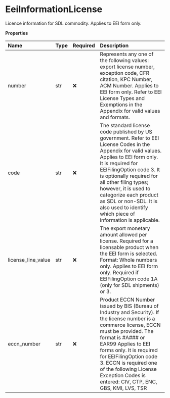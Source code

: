 # EeiInformationLicense

Licence information for SDL commodity. Applies to EEI form only.

**Properties**

| Name               | Type | Required | Description                                                                                                                                                                                                                                                                                                                                                                           |
| :----------------- | :--- | :------- | :------------------------------------------------------------------------------------------------------------------------------------------------------------------------------------------------------------------------------------------------------------------------------------------------------------------------------------------------------------------------------------ |
| number             | str  | ❌       | Represents any one of the following values: export license number, exception code, CFR citation, KPC Number, ACM Number. Applies to EEI form only. Refer to EEI License Types and Exemptions in the Appendix for valid values and formats.                                                                                                                                            |
| code               | str  | ❌       | The standard license code published by US government. Refer to EEI License Codes in the Appendix for valid values. Applies to EEI form only. It is required for EEIFilingOption code 3. It is optionally required for all other filing types; however, it is used to categorize each product as SDL or non-SDL. It is also used to identify which piece of information is applicable. |
| license_line_value | str  | ❌       | The export monetary amount allowed per license. Required for a licensable product when the EEI form is selected. Format: Whole numbers only. Applies to EEI form only. Required if EEIFilingOption code 1A (only for SDL shipments) or 3.                                                                                                                                             |
| eccn_number        | str  | ❌       | Product ECCN Number issued by BIS (Bureau of Industry and Security). If the license number is a commerce license, ECCN must be provided. The format is #A### or EAR99 Applies to EEI forms only. It is required for EEIFilingOption code 3. ECCN is required one of the following License Exception Codes is entered: CIV, CTP, ENC, GBS, KMI, LVS, TSR                               |

<!-- This file was generated by liblab | https://liblab.com/ -->
